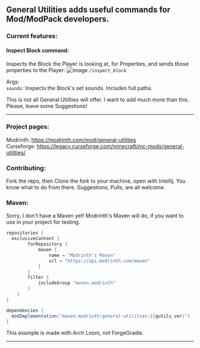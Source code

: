 General Utilities adds useful commands for Mod/ModPack developers.
---
### Current features:
#### Inspect Block command: 
Inspects the Block the Player is looking at, for Properties, and sends those properties to the Player:
![image](https://github.com/FooterManDev/General-Utilities/assets/71946346/d85e7746-7dca-451e-8984-58d37cfdacb3)
`/inspect_block`

Args:                                                              
`sounds`: Inspects the Block's set sounds. Includes full paths.

This is not all General Utilities will offer. I want to add much more than this. Please, leave some Suggestions!

---
### Project pages:
Modrinth: https://modrinth.com/mod/general-utilities \
Curseforge: https://legacy.curseforge.com/minecraft/mc-mods/general-utilities/

### Contributing:
Fork the repo, then Clone the fork to your machine, open with Intellij. You know what to do from there.
Suggestions, Pulls, are all welcome.

### Maven:
Sorry, I don't have a Maven yet! Modrinth's Maven will do, if you want to use in your project for testing.

```gradle
repositories {
  exclusiveContent {
        forRepository {
            maven {
                name = "Modrinth's Maven"
                url = "https://api.modrinth.com/maven"
            }
        }
        filter {
            includeGroup "maven.modrinth"
        }
    }
}

dependencies {
  modImplementation("maven.modrinth:general-utilities:${gutils_ver}")
}
```
This example is made with Arch Loom, not ForgeGradle.

---
